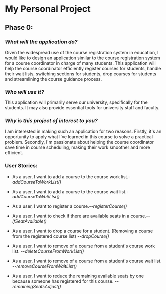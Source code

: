 # My Personal Project

## Phase 0:

### *What will the application do?*

Given the widespread use of the course registration system in education, I would like to design an application
similar to the course registration system for a course coordinator in charge of many students.
This application will help the course coordinator efficiently register courses for students,
handle their wait lists, switching sections for students, drop courses for students and
streamlining the course guidance process.


### *Who will use it?*

This application will primarily serve our university, specifically for the students. It may also
provide essential tools for university staff and faculty.



### *Why is this project of interest to you?*

I am interested in making such an application for two reasons.
Firstly, it's an opportunity to apply what I've learned in this course to solve a
practical problem. Secondly, I'm passionate about helping the course coordinator
save time in course scheduling, making their work smoother and more efficient.


### User Stories:
- As a user, I want to add a course to the course work list.-*addCourseToWorkList()*
- As a user, I want to add a course to the course wait list.-*addCourseToWaitList()*
- As a user, I want to register a course.--*registerCourse()*
- As a user, I want to check if there are available seats in a course.--*ifSeatAvailable()*

- As a user, I want to drop a course for a student. (Removing a course from the
  registered course list) --*dropCourse()*
- As a user, I want to remove of a course from a student's course work list. --*deleteCourseFromWorkList()*
- As a user, I want to remove of a course from a student's course wait list. --*removeCourseFromWaitList()*
- As a user, I want to reduce the remaining available seats by one because someone has registered for this course.
  --*remainingSeatsAdjust()*



